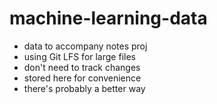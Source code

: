 # machine-learning-data
- data to accompany notes proj
- using Git LFS for large files
- don't need to track changes
- stored here for convenience
- there's probably a better way
